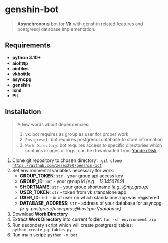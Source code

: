 # genshin-bot
> **Asynchronous** bot for [Vk](https://vk.com/bot_genshin) with genshin related features and postgresql database
> implementation.

## Requirements
* **python 3.10+**
* **aiohttp**
* **aiofiles**
* **vkbottle**
* **asyncpg**
* **genshin**
* **lxml**
* **PIL**

## Installation
> A few words about dependencies:
> 1. <code>Vk</code>: bot requires as group as user for proper work
> 2. <code>Postgresql</code>: bot requires postgresql database to store information
> 3. <code>Work Directory</code>: bot requires access to specific directories which contains images or logs; 
can be downloaded from [YandexDisk](https://disk.yandex.ru/d/LPnj__Hr9pK8NA)

 1. Clone git repository to chosen directory:
<code> git clone https://github.com/zerex290/genshin-bot </code>
 2. Set environmental variables necessary for work:
    * **GROUP_TOKEN**: <code>str</code> - your group api access key
    * **GROUP_ID**: <code>int</code> - your group id *(e.g. -123456789)*
    * **SHORTNAME**: <code>str</code> - your group shortname *(e.g. @my_group)*
    * **USER_TOKEN**: <code>str</code> - token from vk standalone app
    * **USER_ID**: <code>int</code> - id of user on which standalone app was registered
    * **DATABASE_ADDRESS**: <code>str</code> - address of your database for asyncpg
*(e.g. postgres://user:pass@host:port/database)*
 3. Download **Work Directory**
 4. Extract **Work Directory** into current folder: <code>tar -xf environment.zip </code>
 5. Run secondary script which will create postgresql tables: <code> python create_pg_tables.py </code>
 6. Run main script: <code>python -m bot</code>
